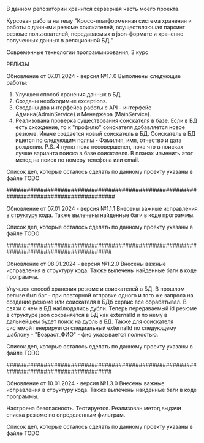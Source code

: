 В данном репозитории хранится серверная часть моего проекта.

Курсовая работа на тему "Кросс-платформенная система хранения и работы с данными резюме соискателей, осуществляющая парсинг резюме пользователей, передаваемых в json-формате и хранение полученных данных в реляционной БД."

Современные технологии программирования, 3 курс

РЕЛИЗЫ

Обновление от 07.01.2024 - версия №1.1.0
Выполнены следующие работы:
1) Улучшен способ хранения данных в БД.
2) Созданы необходимые exceptions.
3) Созданы два интерфейса работы с API - интерфейс Админа(AdminService) и Менеджера (MainService).
4) Реализована проверка существования соискателя в базе. Если в БД есть схождение, то к "профилю" соискателя добавляется новое резюме. Иначе создается новый соискатель в БД.
   Соискатель в БД ищется по следующим полям - Фамилия, имя, отчество и дата рождения.
   P.S. 4 пункт пока несовершенен, пока что в поисках лучше варианта поиска в базе соискателя. В планах изменить этот метод на поиск по номеру телефона или email.

Список дел, которые осталось сделать по данному проекту указаны в файле TODO

########################################################################################

Обновление от 07.01.2024 - версия №1.1.1
Внесены важные исправления в структуру кода. Также вылечены найденные баги в коде программы.

Список дел, которые осталось сделать по данному проекту указаны в файле TODO

#######################################################################################

Обновление от 08.01.2024 - версия №1.2.0
Внесены важные исправления в структуру кода. Также вылечены найденные баги в коде программы.

Улучшен способ хранения резюме и соискателей в БД. В прошлом релизе был баг - при повторной отправке одного и того же запроса на создание резюме или соискателя в БДб сервис все обрабатывал. В связи с чем в БД наблюдались дубли.
Теперь передаваемый id резюме в структуре json сохраняется в БД как externalId и по нему в дальнейшем будет поиск на дубль в БД. Также для соискателя системой генерируется специальный externalId по следующему шаблону - "Возраст_ФИО" - фио указывается полностью.

Список дел, которые осталось сделать по данному проекту указаны в файле TODO

#######################################################################################

Обновление от 10.01.2024 - версия №1.3.0
Внесены важные исправления в структуру кода. Также вылечены найденные баги в коде программы.

Настроена безопасность. Тестируется.
Реализован метод выдачи списка резюме по определенным фильтрам.

Список дел, которые осталось сделать по данному проекту указаны в файле TODO